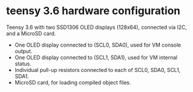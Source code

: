 # teensy 3.6 hardware configuration

Teensy 3.6 with two SSD1306 OLED displays (128x64), connected via I2C, and a MicroSD card.

*	One OLED display connected to (SCL0, SDA0), used for VM console output.
*	One OLED display connected to (SCL1, SDA1), used for VM internal status.
*	Individual pull-up resistors connected to each of SCL0, SDA0, SCL1, SDA1.
*	MicroSD card, for loading compiled object files.
  
